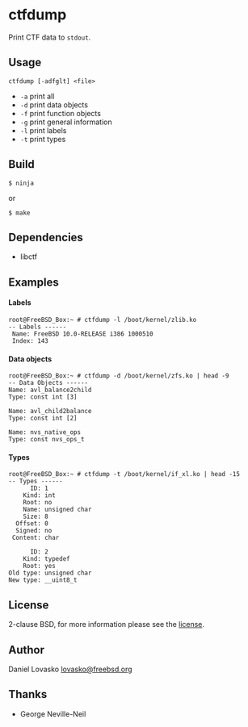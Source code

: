# ctfdump
Print CTF data to `stdout`.

## Usage
`ctfdump [-adfglt] <file>`
 * `-a` print all
 * `-d` print data objects
 * `-f` print function objects
 * `-g` print general information
 * `-l` print labels
 * `-t` print types

## Build
```
$ ninja
```
or
```
$ make
```

## Dependencies
 * libctf

## Examples
#### Labels
```
root@FreeBSD_Box:~ # ctfdump -l /boot/kernel/zlib.ko
-- Labels ------
 Name: FreeBSD 10.0-RELEASE i386 1000510
 Index: 143
```

#### Data objects
```
root@FreeBSD_Box:~ # ctfdump -d /boot/kernel/zfs.ko | head -9
-- Data Objects ------
Name: avl_balance2child
Type: const int [3]

Name: avl_child2balance
Type: const int [2]

Name: nvs_native_ops
Type: const nvs_ops_t
```

#### Types
```
root@FreeBSD_Box:~ # ctfdump -t /boot/kernel/if_xl.ko | head -15
-- Types ------
      ID: 1
    Kind: int
    Root: no
    Name: unsigned char
    Size: 8
  Offset: 0
  Signed: no
 Content: char

      ID: 2
    Kind: typedef
    Root: yes
Old type: unsigned char
New type: __uint8_t
```

## License
2-clause BSD, for more information please see the [license](LICENSE.md).

## Author
Daniel Lovasko lovasko@freebsd.org

## Thanks
 * George Neville-Neil

